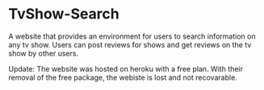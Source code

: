# TvShow-Search
A website that provides an environment for users to search information on any tv show. Users can post reviews for shows and get reviews on the tv show by other users. 

Update: The website was hosted on heroku with a free plan. With their removal of the free package, the webiste is lost and not recovarable. 
